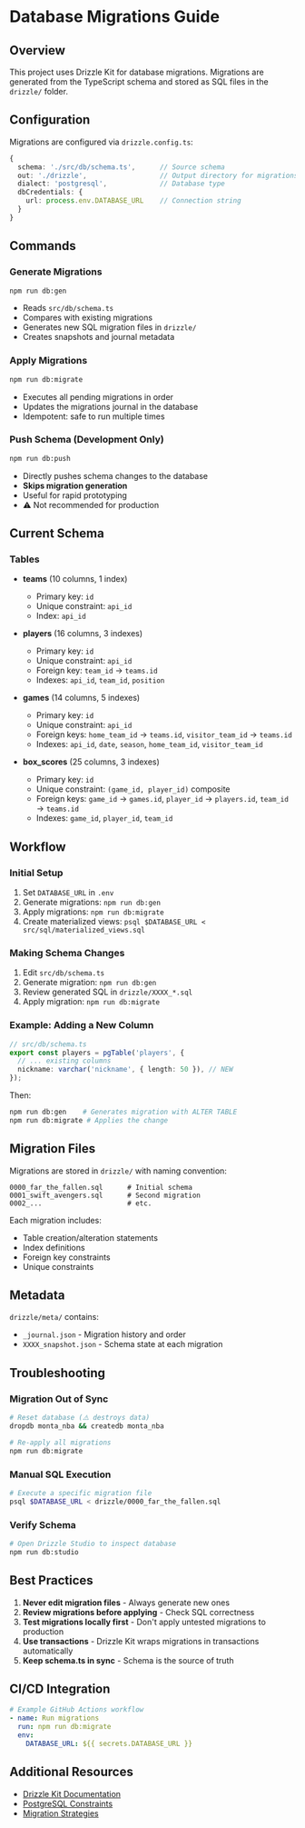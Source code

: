 # Database Migrations Guide

## Overview

This project uses Drizzle Kit for database migrations. Migrations are generated from the TypeScript schema and stored as SQL files in the `drizzle/` folder.

## Configuration

Migrations are configured via `drizzle.config.ts`:

```typescript
{
  schema: './src/db/schema.ts',      // Source schema
  out: './drizzle',                  // Output directory for migrations
  dialect: 'postgresql',             // Database type
  dbCredentials: {
    url: process.env.DATABASE_URL    // Connection string
  }
}
```

## Commands

### Generate Migrations

```bash
npm run db:gen
```

- Reads `src/db/schema.ts`
- Compares with existing migrations
- Generates new SQL migration files in `drizzle/`
- Creates snapshots and journal metadata

### Apply Migrations

```bash
npm run db:migrate
```

- Executes all pending migrations in order
- Updates the migrations journal in the database
- Idempotent: safe to run multiple times

### Push Schema (Development Only)

```bash
npm run db:push
```

- Directly pushes schema changes to the database
- **Skips migration generation**
- Useful for rapid prototyping
- ⚠️ Not recommended for production

## Current Schema

### Tables

- **teams** (10 columns, 1 index)
  - Primary key: `id`
  - Unique constraint: `api_id`
  - Index: `api_id`

- **players** (16 columns, 3 indexes)
  - Primary key: `id`
  - Unique constraint: `api_id`
  - Foreign key: `team_id` → `teams.id`
  - Indexes: `api_id`, `team_id`, `position`

- **games** (14 columns, 5 indexes)
  - Primary key: `id`
  - Unique constraint: `api_id`
  - Foreign keys: `home_team_id` → `teams.id`, `visitor_team_id` → `teams.id`
  - Indexes: `api_id`, `date`, `season`, `home_team_id`, `visitor_team_id`

- **box_scores** (25 columns, 3 indexes)
  - Primary key: `id`
  - Unique constraint: `(game_id, player_id)` composite
  - Foreign keys: `game_id` → `games.id`, `player_id` → `players.id`, `team_id` → `teams.id`
  - Indexes: `game_id`, `player_id`, `team_id`

## Workflow

### Initial Setup

1. Set `DATABASE_URL` in `.env`
2. Generate migrations: `npm run db:gen`
3. Apply migrations: `npm run db:migrate`
4. Create materialized views: `psql $DATABASE_URL < src/sql/materialized_views.sql`

### Making Schema Changes

1. Edit `src/db/schema.ts`
2. Generate migration: `npm run db:gen`
3. Review generated SQL in `drizzle/XXXX_*.sql`
4. Apply migration: `npm run db:migrate`

### Example: Adding a New Column

```typescript
// src/db/schema.ts
export const players = pgTable('players', {
  // ... existing columns
  nickname: varchar('nickname', { length: 50 }), // NEW
});
```

Then:
```bash
npm run db:gen    # Generates migration with ALTER TABLE
npm run db:migrate # Applies the change
```

## Migration Files

Migrations are stored in `drizzle/` with naming convention:

```
0000_far_the_fallen.sql      # Initial schema
0001_swift_avengers.sql      # Second migration
0002_...                     # etc.
```

Each migration includes:
- Table creation/alteration statements
- Index definitions
- Foreign key constraints
- Unique constraints

## Metadata

`drizzle/meta/` contains:
- `_journal.json` - Migration history and order
- `XXXX_snapshot.json` - Schema state at each migration

## Troubleshooting

### Migration Out of Sync

```bash
# Reset database (⚠️ destroys data)
dropdb monta_nba && createdb monta_nba

# Re-apply all migrations
npm run db:migrate
```

### Manual SQL Execution

```bash
# Execute a specific migration file
psql $DATABASE_URL < drizzle/0000_far_the_fallen.sql
```

### Verify Schema

```bash
# Open Drizzle Studio to inspect database
npm run db:studio
```

## Best Practices

1. **Never edit migration files** - Always generate new ones
2. **Review migrations before applying** - Check SQL correctness
3. **Test migrations locally first** - Don't apply untested migrations to production
4. **Use transactions** - Drizzle Kit wraps migrations in transactions automatically
5. **Keep schema.ts in sync** - Schema is the source of truth

## CI/CD Integration

```yaml
# Example GitHub Actions workflow
- name: Run migrations
  run: npm run db:migrate
  env:
    DATABASE_URL: ${{ secrets.DATABASE_URL }}
```

## Additional Resources

- [Drizzle Kit Documentation](https://orm.drizzle.team/kit-docs/overview)
- [PostgreSQL Constraints](https://www.postgresql.org/docs/current/ddl-constraints.html)
- [Migration Strategies](https://orm.drizzle.team/docs/migrations)


